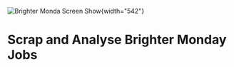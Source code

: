 ![](https://s3.eu-west-3.amazonaws.com/xranks/brightermonday.co.ug-01bca094075a982902d13f3547741504cda64a78246a9e43fa5efe2ded0fce8a.jpg "Brighter Monda Screen Show"){width="542"}

# Scrap and Analyse Brighter Monday Jobs
